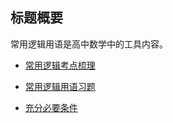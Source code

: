 ## 标题概要

常用逻辑用语是高中数学中的工具内容。

* <a   href="http://www.cnblogs.com/wanghai0666/p/7327948.html"    target="_blank">常用逻辑考点梳理</a>

* <a   href=" http://www.cnblogs.com/wanghai0666/p/6726500.html  "  target="_blank" >常用逻辑用语习题</a>

* <a   href="https://www.cnblogs.com/wanghai0666/p/7620427.html   "  target="_blank" >充分必要条件</a>
